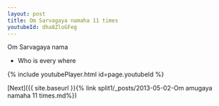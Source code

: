 ```yaml
---
layout: post
title: Om Sarvagaya namaha 11 times
youtubeId: dha8ZloGFeg
---
```

 
 
Om Sarvagaya nama 
 
 -  Who is every where 
 
  
 
  
 
 
 
 
 
 


{% include youtubePlayer.html id=page.youtubeId %}
 
[Next]({{ site.baseurl }}{% link  split1/_posts/2013-05-02-Om amugaya namaha 11 times.md%})
 
